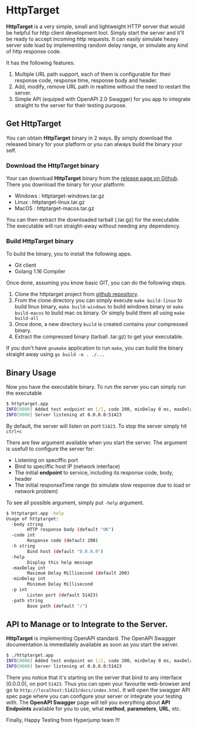 # HttpTarget

**HttpTarget** is a very simple, small and lightweight HTTP server that would be helpful for http client development tool.
Simply start the server and it'll be ready to accept incoming http requests. It can easily simulate heavy server side load
by implementing random delay range, or simulate any kind of http response code.  
 
It has the following features:

1. Multiple URL path support, each of them is configurable for their response code, response time, response body and header.
2. Add, modify, remove URL path in realtime without the need to restart the server.
3. Simple API (equiped with OpenAPI 2.0 Swagger) for you app to integrate straight to the server for their testing purpose.

## Get HttpTarget

You can obtain **HttpTarget** binary in 2 ways. By simply download the released binary for 
your platform or you can always build the binary your self.

### Download the HttpTarget binary

Your can download **HttpTarget** binary from the [release page on Github](https://github.com/hyperjumptech/httptarget/releases).
There you download the binary for your platform:

- Windows : httptarget-windows.tar.gz
- Linux : httptarget-linux.tar.gz
- MacOS : httptarget-macos.tar.gz

You can then extract the downloaded tarball (.tar.gz) for the executable. The executable will run straight-away without needing any dependency. 

### Build HttpTarget binary

To build the binary, you to install the following apps.

- Git client
- Golang 1.16 Compiler

Once done, assuming you know basic GIT, you can do the following steps.

1. Clone the httptarget project from [github repository](https://github.com/hyperjumptech/httptarget).
2. From the clone directory you can simply execute `make build-linux` to build linux binary, `make build-windows` to build windows binary or `make build-macos` to build mac os binary. Or simply build them all using `make build-all`
3. Once done, a new directory `build` is created contains your compressed binary.
4. Extract the compressed binary (tarball .tar.gz) to get your executable.

If you don't have `gnumake` application to run `make`, you can build the binary straight away using `go build -o . ./...`

## Binary Usage

Now you have the executable binary. To run the server you can simply run the executable

```bash
$ httptarget.app
INFO[0000] Added test endpoint on [/], code 200, minDelay 0 ms, maxDelay 200 ms 
INFO[0000] Server listening at 0.0.0.0:51423 
```

By default, the server will listen on port `51423`. To stop the server simply hit `ctrl+c`

There are few argument available when you start the server. The argument is usefull to 
configure the server for:

- Listening on speciffic port
- Bind to speciffic host IP (network interface)
- The initial __endpoint__ to service, including its response code, body, header
- The initial responseTime range (to simulate slow response due to load or network problem)

To see all possible argument, simply put `-help` argument.

```bash
$ httptarget.app -help
Usage of httptarget:
  -body string
        HTTP response body (default "OK")
  -code int
        Response code (default 200)
  -h string
        Bind host (default "0.0.0.0")
  -help
        Display this help message
  -maxDelay int
        Maximum Delay Millisecond (default 200)
  -minDelay int
        Minimum Delay Millisecond
  -p int
        Listen port (default 51423)
  -path string
        Base path (default "/")
```

## API to Manage or to Integrate to the Server.

**HttpTarget** is implementing OpenAPI standard. The OpenAPI Swagger documentation is immediately available
as soon as you start the server.

```bash
$ ./httptarget.app 
INFO[0000] Added test endpoint on [/], code 200, minDelay 0 ms, maxDelay 200 ms 
INFO[0000] Server listening at 0.0.0.0:51423 
```

There you notice that it's starting on the server that bind to any interface (0.0.0.0), on port `51423`. Thus you can open your
favourite web-browser and go to `http://localhost:51423/docs/index.html`. It will open the swagger API spec page where 
you can configure your server or integrate your testing with. The __OpenAPI Swagger__ page will tell you everything about
__API Endpoints__ available for you to use, what __method__, __parameters__, __URL__, etc.

Finally, Happy Testing from Hyperjump team !!!